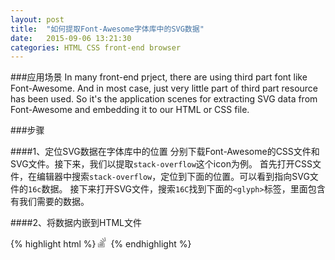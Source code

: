 ```yaml
---
layout: post
title:  "如何提取Font-Awesome字体库中的SVG数据"
date:   2015-09-06 13:21:30
categories: HTML CSS front-end browser
---
```


###应用场景
In many front-end prject, there are using third part font like Font-Awesome. And in most case, just very little part of third part resource has been used. So it's the application scenes for extracting SVG data from Font-Awesome and embedding it to our HTML or CSS file.

###步骤

####1、定位SVG数据在字体库中的位置
分别下载Font-Awesome的CSS文件和SVG文件。接下来，我们以提取`stack-overflow`这个icon为例。
首先打开CSS文件，在编辑器中搜索`stack-overflow`，定位到下面的位置。可以看到指向SVG文件的`16c`数据。
接下来打开SVG文件，搜索`16C`找到下面的`<glyph>`标签，里面包含有我们需要的数据。

####2、将数据内嵌到HTML文件

{% highlight html %}
<svg height="16" width="16">
    <path fill="#828282" transform="scale(0.009,-0.009) translate(0,-1536)" d="M928 135v-151l-707 -1v151zM1169 481v-701l-1 -35v-1h-1132l-35 1h-1v736h121v-618h928v618h120zM241 393l704 -65l-13 -150l-705 65zM309 709l683 -183l-39 -146l-683 183zM472 1058l609 -360l-77 -130l-609 360zM832 1389l398 -585l-124 -85l-399 584zM1285 1536 l121 -697l-149 -26l-121 697z"/>
</svg>
{% endhighlight %}